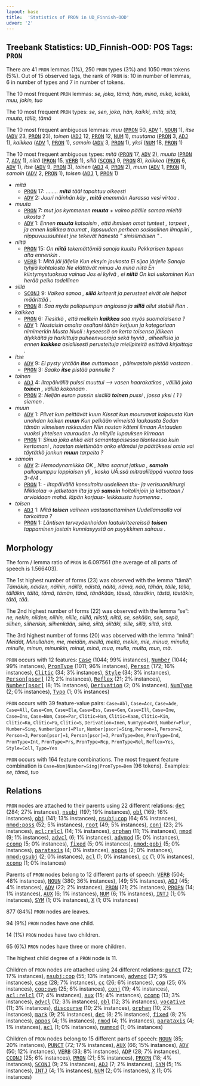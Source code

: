 ```yaml
---
layout: base
title:  'Statistics of PRON in UD_Finnish-OOD'
udver: '2'
---
```


## Treebank Statistics: UD_Finnish-OOD: POS Tags: `PRON`

There are 41 `PRON` lemmas (1%), 250 `PRON` types (3%) and 1050 `PRON` tokens (5%).
Out of 15 observed tags, the rank of `PRON` is: 10 in number of lemmas, 6 in number of types and 7 in number of tokens.

The 10 most frequent `PRON` lemmas: <em>se, joka, tämä, hän, minä, mikä, kaikki, muu, jokin, tuo</em>

The 10 most frequent `PRON` types:  <em>se, sen, joka, hän, kaikki, mitä, sitä, muuta, tällä, tämä</em>

The 10 most frequent ambiguous lemmas: <em>muu</em> (<tt><a href="fi_ood-pos-PRON.html">PRON</a></tt> 50, <tt><a href="fi_ood-pos-ADV.html">ADV</a></tt> 1, <tt><a href="fi_ood-pos-NOUN.html">NOUN</a></tt> 1), <em>itse</em> (<tt><a href="fi_ood-pos-ADV.html">ADV</a></tt> 23, <tt><a href="fi_ood-pos-PRON.html">PRON</a></tt> 23), <em>toinen</em> (<tt><a href="fi_ood-pos-ADJ.html">ADJ</a></tt> 12, <tt><a href="fi_ood-pos-PRON.html">PRON</a></tt> 12, <tt><a href="fi_ood-pos-NUM.html">NUM</a></tt> 1), <em>muutama</em> (<tt><a href="fi_ood-pos-PRON.html">PRON</a></tt> 3, <tt><a href="fi_ood-pos-ADJ.html">ADJ</a></tt> 1), <em>kaikkea</em> (<tt><a href="fi_ood-pos-ADV.html">ADV</a></tt> 1, <tt><a href="fi_ood-pos-PRON.html">PRON</a></tt> 1), <em>samoin</em> (<tt><a href="fi_ood-pos-ADV.html">ADV</a></tt> 3, <tt><a href="fi_ood-pos-PRON.html">PRON</a></tt> 1), <em>yksi</em> (<tt><a href="fi_ood-pos-NUM.html">NUM</a></tt> 18, <tt><a href="fi_ood-pos-PRON.html">PRON</a></tt> 1)

The 10 most frequent ambiguous types:  <em>mitä</em> (<tt><a href="fi_ood-pos-PRON.html">PRON</a></tt> 17, <tt><a href="fi_ood-pos-ADV.html">ADV</a></tt> 2), <em>muuta</em> (<tt><a href="fi_ood-pos-PRON.html">PRON</a></tt> 7, <tt><a href="fi_ood-pos-ADV.html">ADV</a></tt> 1), <em>niitä</em> (<tt><a href="fi_ood-pos-PRON.html">PRON</a></tt> 15, <tt><a href="fi_ood-pos-VERB.html">VERB</a></tt> 1), <em>sillä</em> (<tt><a href="fi_ood-pos-SCONJ.html">SCONJ</a></tt> 9, <tt><a href="fi_ood-pos-PRON.html">PRON</a></tt> 8), <em>kaikkea</em> (<tt><a href="fi_ood-pos-PRON.html">PRON</a></tt> 6, <tt><a href="fi_ood-pos-ADV.html">ADV</a></tt> 1), <em>itse</em> (<tt><a href="fi_ood-pos-ADV.html">ADV</a></tt> 9, <tt><a href="fi_ood-pos-PRON.html">PRON</a></tt> 3), <em>toinen</em> (<tt><a href="fi_ood-pos-ADJ.html">ADJ</a></tt> 4, <tt><a href="fi_ood-pos-PRON.html">PRON</a></tt> 2), <em>muun</em> (<tt><a href="fi_ood-pos-ADV.html">ADV</a></tt> 1, <tt><a href="fi_ood-pos-PRON.html">PRON</a></tt> 1), <em>samoin</em> (<tt><a href="fi_ood-pos-ADV.html">ADV</a></tt> 2, <tt><a href="fi_ood-pos-PRON.html">PRON</a></tt> 1), <em>toisen</em> (<tt><a href="fi_ood-pos-ADJ.html">ADJ</a></tt> 1, <tt><a href="fi_ood-pos-PRON.html">PRON</a></tt> 1)


* <em>mitä</em>
  * <tt><a href="fi_ood-pos-PRON.html">PRON</a></tt> 17: <em>........ <b>mitä</b> tääl tapahtuu oikeesti</em>
  * <tt><a href="fi_ood-pos-ADV.html">ADV</a></tt> 2: <em>Juuri näinhän käy , <b>mitä</b> enemmän Aurassa vesi virtaa .</em>
* <em>muuta</em>
  * <tt><a href="fi_ood-pos-PRON.html">PRON</a></tt> 7: <em>mut jos kymmenen <b>muuta</b> + vaimo päälle samaa mieltä ukosta ?</em>
  * <tt><a href="fi_ood-pos-ADV.html">ADV</a></tt> 1: <em>Ennen <b>muuta</b> katsoisin , että ihmisen omat tunteet , tarpeet , ja ennen kaikkea traumat , lapsuuden perheen sosiaalinen ilmapiiri , riippuvuussuhteet jne tekevät hänestä " sinisilmäisen " .</em>
* <em>niitä</em>
  * <tt><a href="fi_ood-pos-PRON.html">PRON</a></tt> 15: <em>On <b>niitä</b> tekemättömiä sanoja kuultu Pekkarisen tupeen alta ennenkin .</em>
  * <tt><a href="fi_ood-pos-VERB.html">VERB</a></tt> 1: <em>Mitä jäi jäljelle Kun eksyin joukosta Ei sijaa järjelle Sanoja tyhjiä kohtalosta Ne elättävät minua Ja minä niitä En kiintymystuoksua vainua Jos ei kylvä , ei <b>niitä</b> On kai uskominen Kun herää pelko todellinen</em>
* <em>sillä</em>
  * <tt><a href="fi_ood-pos-SCONJ.html">SCONJ</a></tt> 9: <em>Vaikea sanoa , <b>sillä</b> kriteerit ja perusteet eivät ole helpot määrittää .</em>
  * <tt><a href="fi_ood-pos-PRON.html">PRON</a></tt> 8: <em>Saa myös pallopumpun angiossa ja <b>sillä</b> ollut stabiili illan .</em>
* <em>kaikkea</em>
  * <tt><a href="fi_ood-pos-PRON.html">PRON</a></tt> 6: <em>Tiesitkö , että melkein <b>kaikkea</b> saa myös suomalaisena ?</em>
  * <tt><a href="fi_ood-pos-ADV.html">ADV</a></tt> 1: <em>Nostaisin omalta osaltani tähän ketjuun ja kategoriaan nimimerkin Musta Nuoli : kyseessä on kerta toisensa jälkeen älykkäitä ja harkittuja puheenvuoroja sekä hyviä , aiheellisia ja ennen <b>kaikkea</b> asiallisesti perusteltuja mielipiteitä esittävä kirjoittaja .</em>
* <em>itse</em>
  * <tt><a href="fi_ood-pos-ADV.html">ADV</a></tt> 9: <em>Ei pysty yhtään <b>itse</b> auttamaan , päinvastoin pistää vastaan .</em>
  * <tt><a href="fi_ood-pos-PRON.html">PRON</a></tt> 3: <em>Saako <b>itse</b> pistää pannulle ?</em>
* <em>toinen</em>
  * <tt><a href="fi_ood-pos-ADJ.html">ADJ</a></tt> 4: <em>Iltapäivällä pulssi muuttui --> vasen haarakatkos , välillä joka <b>toinen</b> , välillä kokonaan .</em>
  * <tt><a href="fi_ood-pos-PRON.html">PRON</a></tt> 2: <em>Neljän euron pussin sisällä <b>toinen</b> pussi , jossa yksi ( 1 ) siemen .</em>
* <em>muun</em>
  * <tt><a href="fi_ood-pos-ADV.html">ADV</a></tt> 1: <em>Pilvet kun peittävät kuun Kissat kun mouruavat kaipausta Kun unohdan kaiken <b>muun</b> Kun pelkään viimeistä laukausta Sodan tämän viimeisen rakkauden Niin nostan käteni ilmaan Antauden vuoksi yhteisen vaurauden Ja niitylle lupauksen kirmaan</em>
  * <tt><a href="fi_ood-pos-PRON.html">PRON</a></tt> 1: <em>Sinua joka ehkä elät samantapaisessa tilanteessa kuin kertomani , haastan miettimään onko elämäsi ja päätöksesi omia vai täytätkö jonkun <b>muun</b> tarpeita ?</em>
* <em>samoin</em>
  * <tt><a href="fi_ood-pos-ADV.html">ADV</a></tt> 2: <em>Hemodynamiikka OK , Nitro saanut jatkua , <b>samoin</b> pallopumppu loppiaisen yli , koska UÄ:ssä mitraaliläppä vuotaa taas 3-4/4 .</em>
  * <tt><a href="fi_ood-pos-PRON.html">PRON</a></tt> 1: <em>- Iltapäivällä konsultoitu uudelleen thx- ja verisuonikirurgi Mikkolaa -> jatketaan ilta ja yö <b>samoin</b> hoitolinjoin ja katsotaan / arvioidaan mahd. läpän korjaus- leikkausta huomenna .</em>
* <em>toisen</em>
  * <tt><a href="fi_ood-pos-ADJ.html">ADJ</a></tt> 1: <em>Mitä <b>toisen</b> vaiheen vastaanottaminen Uudellamaalla voi tarkoittaa ?</em>
  * <tt><a href="fi_ood-pos-PRON.html">PRON</a></tt> 1: <em>Läntisen terveydenhoidon laatukriteereissä <b>toisen</b> tappaminen jostain kunniasyystä on psyykkinen sairaus .</em>

## Morphology

The form / lemma ratio of `PRON` is 6.097561 (the average of all parts of speech is 1.566403).

The 1st highest number of forms (23) was observed with the lemma “tämä”: <em>Tämäkin, näiden, näihin, näillä, näistä, näitä, nämä, nää, tähän, tälle, tällä, tälläkin, tältä, tämä, tämän, tänä, tänäkään, tässä, tässäkin, tästä, tästäkin, tätä, tää</em>.

The 2nd highest number of forms (22) was observed with the lemma “se”: <em>ne, nekin, niiden, niihin, niille, niillä, niistä, niitä, se, sekään, sen, sepä, siihen, siihenkin, siihenkään, siinä, siitä, siitäki, sille, sillä, siltä, sitä</em>.

The 3rd highest number of forms (20) was observed with the lemma “minä”: <em>Meidät, Minullahan, me, meidän, meillä, meitä, mekin, mie, minua, minulla, minulle, minun, minunkin, minut, minä, mua, mulla, multa, mun, mä</em>.

`PRON` occurs with 12 features: <tt><a href="fi_ood-feat-Case.html">Case</a></tt> (1044; 99% instances), <tt><a href="fi_ood-feat-Number.html">Number</a></tt> (1044; 99% instances), <tt><a href="fi_ood-feat-PronType.html">PronType</a></tt> (1011; 96% instances), <tt><a href="fi_ood-feat-Person.html">Person</a></tt> (172; 16% instances), <tt><a href="fi_ood-feat-Clitic.html">Clitic</a></tt> (34; 3% instances), <tt><a href="fi_ood-feat-Style.html">Style</a></tt> (34; 3% instances), <tt><a href="fi_ood-feat-Person-psor.html">Person[psor]</a></tt> (21; 2% instances), <tt><a href="fi_ood-feat-Reflex.html">Reflex</a></tt> (21; 2% instances), <tt><a href="fi_ood-feat-Number-psor.html">Number[psor]</a></tt> (8; 1% instances), <tt><a href="fi_ood-feat-Derivation.html">Derivation</a></tt> (2; 0% instances), <tt><a href="fi_ood-feat-NumType.html">NumType</a></tt> (2; 0% instances), <tt><a href="fi_ood-feat-Typo.html">Typo</a></tt> (1; 0% instances)

`PRON` occurs with 39 feature-value pairs: `Case=Abl`, `Case=Acc`, `Case=Ade`, `Case=All`, `Case=Com`, `Case=Ela`, `Case=Ess`, `Case=Gen`, `Case=Ill`, `Case=Ine`, `Case=Ins`, `Case=Nom`, `Case=Par`, `Clitic=Han`, `Clitic=Kaan`, `Clitic=Kin`, `Clitic=Ko`, `Clitic=Pa`, `Clitic=S`, `Derivation=Inen`, `NumType=Ord`, `Number=Plur`, `Number=Sing`, `Number[psor]=Plur`, `Number[psor]=Sing`, `Person=1`, `Person=2`, `Person=3`, `Person[psor]=1`, `Person[psor]=3`, `PronType=Dem`, `PronType=Ind`, `PronType=Int`, `PronType=Prs`, `PronType=Rcp`, `PronType=Rel`, `Reflex=Yes`, `Style=Coll`, `Typo=Yes`

`PRON` occurs with 164 feature combinations.
The most frequent feature combination is `Case=Nom|Number=Sing|PronType=Dem` (96 tokens).
Examples: <em>se, tämä, tuo</em>


## Relations

`PRON` nodes are attached to their parents using 22 different relations: <tt><a href="fi_ood-dep-det.html">det</a></tt> (284; 27% instances), <tt><a href="fi_ood-dep-nsubj.html">nsubj</a></tt> (197; 19% instances), <tt><a href="fi_ood-dep-obl.html">obl</a></tt> (169; 16% instances), <tt><a href="fi_ood-dep-obj.html">obj</a></tt> (141; 13% instances), <tt><a href="fi_ood-dep-nsubj-cop.html">nsubj:cop</a></tt> (64; 6% instances), <tt><a href="fi_ood-dep-nmod-poss.html">nmod:poss</a></tt> (52; 5% instances), <tt><a href="fi_ood-dep-root.html">root</a></tt> (49; 5% instances), <tt><a href="fi_ood-dep-conj.html">conj</a></tt> (23; 2% instances), <tt><a href="fi_ood-dep-acl-relcl.html">acl:relcl</a></tt> (14; 1% instances), <tt><a href="fi_ood-dep-orphan.html">orphan</a></tt> (11; 1% instances), <tt><a href="fi_ood-dep-nmod.html">nmod</a></tt> (9; 1% instances), <tt><a href="fi_ood-dep-advcl.html">advcl</a></tt> (6; 1% instances), <tt><a href="fi_ood-dep-advmod.html">advmod</a></tt> (5; 0% instances), <tt><a href="fi_ood-dep-ccomp.html">ccomp</a></tt> (5; 0% instances), <tt><a href="fi_ood-dep-fixed.html">fixed</a></tt> (5; 0% instances), <tt><a href="fi_ood-dep-nmod-gobj.html">nmod:gobj</a></tt> (5; 0% instances), <tt><a href="fi_ood-dep-parataxis.html">parataxis</a></tt> (4; 0% instances), <tt><a href="fi_ood-dep-appos.html">appos</a></tt> (2; 0% instances), <tt><a href="fi_ood-dep-nmod-gsubj.html">nmod:gsubj</a></tt> (2; 0% instances), <tt><a href="fi_ood-dep-acl.html">acl</a></tt> (1; 0% instances), <tt><a href="fi_ood-dep-cc.html">cc</a></tt> (1; 0% instances), <tt><a href="fi_ood-dep-xcomp.html">xcomp</a></tt> (1; 0% instances)

Parents of `PRON` nodes belong to 12 different parts of speech: <tt><a href="fi_ood-pos-VERB.html">VERB</a></tt> (504; 48% instances), <tt><a href="fi_ood-pos-NOUN.html">NOUN</a></tt> (380; 36% instances),  (49; 5% instances), <tt><a href="fi_ood-pos-ADJ.html">ADJ</a></tt> (45; 4% instances), <tt><a href="fi_ood-pos-ADV.html">ADV</a></tt> (22; 2% instances), <tt><a href="fi_ood-pos-PRON.html">PRON</a></tt> (21; 2% instances), <tt><a href="fi_ood-pos-PROPN.html">PROPN</a></tt> (14; 1% instances), <tt><a href="fi_ood-pos-AUX.html">AUX</a></tt> (6; 1% instances), <tt><a href="fi_ood-pos-NUM.html">NUM</a></tt> (6; 1% instances), <tt><a href="fi_ood-pos-INTJ.html">INTJ</a></tt> (1; 0% instances), <tt><a href="fi_ood-pos-SYM.html">SYM</a></tt> (1; 0% instances), <tt><a href="fi_ood-pos-X.html">X</a></tt> (1; 0% instances)

877 (84%) `PRON` nodes are leaves.

94 (9%) `PRON` nodes have one child.

14 (1%) `PRON` nodes have two children.

65 (6%) `PRON` nodes have three or more children.

The highest child degree of a `PRON` node is 11.

Children of `PRON` nodes are attached using 24 different relations: <tt><a href="fi_ood-dep-punct.html">punct</a></tt> (72; 17% instances), <tt><a href="fi_ood-dep-nsubj-cop.html">nsubj:cop</a></tt> (55; 13% instances), <tt><a href="fi_ood-dep-advmod.html">advmod</a></tt> (37; 9% instances), <tt><a href="fi_ood-dep-case.html">case</a></tt> (28; 7% instances), <tt><a href="fi_ood-dep-cc.html">cc</a></tt> (26; 6% instances), <tt><a href="fi_ood-dep-cop.html">cop</a></tt> (25; 6% instances), <tt><a href="fi_ood-dep-cop-own.html">cop:own</a></tt> (25; 6% instances), <tt><a href="fi_ood-dep-conj.html">conj</a></tt> (19; 4% instances), <tt><a href="fi_ood-dep-acl-relcl.html">acl:relcl</a></tt> (17; 4% instances), <tt><a href="fi_ood-dep-aux.html">aux</a></tt> (15; 4% instances), <tt><a href="fi_ood-dep-ccomp.html">ccomp</a></tt> (13; 3% instances), <tt><a href="fi_ood-dep-advcl.html">advcl</a></tt> (12; 3% instances), <tt><a href="fi_ood-dep-obl.html">obl</a></tt> (12; 3% instances), <tt><a href="fi_ood-dep-vocative.html">vocative</a></tt> (11; 3% instances), <tt><a href="fi_ood-dep-discourse.html">discourse</a></tt> (10; 2% instances), <tt><a href="fi_ood-dep-orphan.html">orphan</a></tt> (10; 2% instances), <tt><a href="fi_ood-dep-mark.html">mark</a></tt> (9; 2% instances), <tt><a href="fi_ood-dep-det.html">det</a></tt> (8; 2% instances), <tt><a href="fi_ood-dep-fixed.html">fixed</a></tt> (8; 2% instances), <tt><a href="fi_ood-dep-appos.html">appos</a></tt> (4; 1% instances), <tt><a href="fi_ood-dep-nmod.html">nmod</a></tt> (4; 1% instances), <tt><a href="fi_ood-dep-parataxis.html">parataxis</a></tt> (4; 1% instances), <tt><a href="fi_ood-dep-acl.html">acl</a></tt> (1; 0% instances), <tt><a href="fi_ood-dep-nummod.html">nummod</a></tt> (1; 0% instances)

Children of `PRON` nodes belong to 15 different parts of speech: <tt><a href="fi_ood-pos-NOUN.html">NOUN</a></tt> (85; 20% instances), <tt><a href="fi_ood-pos-PUNCT.html">PUNCT</a></tt> (72; 17% instances), <tt><a href="fi_ood-pos-AUX.html">AUX</a></tt> (66; 15% instances), <tt><a href="fi_ood-pos-ADV.html">ADV</a></tt> (50; 12% instances), <tt><a href="fi_ood-pos-VERB.html">VERB</a></tt> (33; 8% instances), <tt><a href="fi_ood-pos-ADP.html">ADP</a></tt> (28; 7% instances), <tt><a href="fi_ood-pos-CCONJ.html">CCONJ</a></tt> (25; 6% instances), <tt><a href="fi_ood-pos-PRON.html">PRON</a></tt> (21; 5% instances), <tt><a href="fi_ood-pos-PROPN.html">PROPN</a></tt> (18; 4% instances), <tt><a href="fi_ood-pos-SCONJ.html">SCONJ</a></tt> (9; 2% instances), <tt><a href="fi_ood-pos-ADJ.html">ADJ</a></tt> (7; 2% instances), <tt><a href="fi_ood-pos-SYM.html">SYM</a></tt> (5; 1% instances), <tt><a href="fi_ood-pos-INTJ.html">INTJ</a></tt> (4; 1% instances), <tt><a href="fi_ood-pos-NUM.html">NUM</a></tt> (2; 0% instances), <tt><a href="fi_ood-pos-X.html">X</a></tt> (1; 0% instances)

